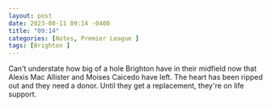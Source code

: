 ```yaml
---
layout: post
date: 2023-08-11 09:14 -0400
title: "09:14"
categories: [Notes, Premier League ]
tags: [Brighton ]
---
```


Can't understate how big of a hole Brighton have in their midfield now that Alexis Mac Allister and Moises Caicedo have left. The heart has been ripped out and they need a donor. Until they get a replacement, they're on life support.



